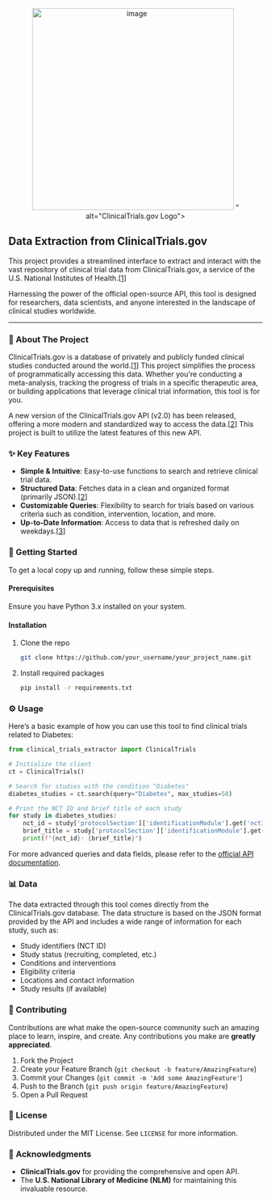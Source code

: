

<p align="center">
  <img src="<img width="400" height="400" alt="image" src="https://github.com/user-attachments/assets/02ac18bd-f013-4bcb-8d87-b5c58069a3cc" />
" alt="ClinicalTrials.gov Logo">
</p>

## Data Extraction from ClinicalTrials.gov

This project provides a streamlined interface to extract and interact with the vast repository of clinical trial data from ClinicalTrials.gov, a service of the U.S. National Institutes of Health.[[1](https://www.google.com/url?sa=E&q=https%3A%2F%2Fvertexaisearch.cloud.google.com%2Fgrounding-api-redirect%2FAUZIYQFCGZpk47cF73bNDyaEXuKiJ-IpmJEgR3szCIcy_2a3CM7bFZlGAJV9YE5dqfBag4vCrzMWl4amXkaTiMR480m_b17cszQ7s49JKRqHZOOXjhyxuLyKHPjS26F4QsxmUpSmIxLA-1NED6AzTw%3D%3D)]

Harnessing the power of the official open-source API, this tool is designed for researchers, data scientists, and anyone interested in the landscape of clinical studies worldwide.

---

### 🎯 About The Project

ClinicalTrials.gov is a database of privately and publicly funded clinical studies conducted around the world.[[1](https://www.google.com/url?sa=E&q=https%3A%2F%2Fvertexaisearch.cloud.google.com%2Fgrounding-api-redirect%2FAUZIYQFCGZpk47cF73bNDyaEXuKiJ-IpmJEgR3szCIcy_2a3CM7bFZlGAJV9YE5dqfBag4vCrzMWl4amXkaTiMR480m_b17cszQ7s49JKRqHZOOXjhyxuLyKHPjS26F4QsxmUpSmIxLA-1NED6AzTw%3D%3D)] This project simplifies the process of programmatically accessing this data. Whether you're conducting a meta-analysis, tracking the progress of trials in a specific therapeutic area, or building applications that leverage clinical trial information, this tool is for you.

A new version of the ClinicalTrials.gov API (v2.0) has been released, offering a more modern and standardized way to access the data.[[2](https://www.google.com/url?sa=E&q=https%3A%2F%2Fvertexaisearch.cloud.google.com%2Fgrounding-api-redirect%2FAUZIYQEyalRYkQQ9CCTOEuHkzsvrUOmCVw9SzSEJRYAlvYXZs38KCxr6wsKQLJ4hsspG-bthXO8rGPTm0xr7GSGabybGV8SgLH-Jq1IMsztj8qqitJpVGQhZeNXDQ6ruJjC7qdNfJll5JmHp5w1A8vmN7FyYMgyV9A0aV9bpOFqUwcDQ673E)] This project is built to utilize the latest features of this new API.

### ✨ Key Features

*   **Simple & Intuitive**: Easy-to-use functions to search and retrieve clinical trial data.
*   **Structured Data**: Fetches data in a clean and organized format (primarily JSON).[[2](https://www.google.com/url?sa=E&q=https%3A%2F%2Fvertexaisearch.cloud.google.com%2Fgrounding-api-redirect%2FAUZIYQEyalRYkQQ9CCTOEuHkzsvrUOmCVw9SzSEJRYAlvYXZs38KCxr6wsKQLJ4hsspG-bthXO8rGPTm0xr7GSGabybGV8SgLH-Jq1IMsztj8qqitJpVGQhZeNXDQ6ruJjC7qdNfJll5JmHp5w1A8vmN7FyYMgyV9A0aV9bpOFqUwcDQ673E)]
*   **Customizable Queries**: Flexibility to search for trials based on various criteria such as condition, intervention, location, and more.
*   **Up-to-Date Information**: Access to data that is refreshed daily on weekdays.[[3](https://www.google.com/url?sa=E&q=https%3A%2F%2Fvertexaisearch.cloud.google.com%2Fgrounding-api-redirect%2FAUZIYQFrsHT6B3dqkrsVWfmiePn_36hDHkZIKnqHDxsMAUn0CS0Y21Vm-qiX0KaCASp_PX91tLMBmxEMIh1NGSt969vm372q4_e7ztUFqZTNCY3gUMD8m3em37hy)]

### 🚀 Getting Started

To get a local copy up and running, follow these simple steps.

#### Prerequisites

Ensure you have Python 3.x installed on your system.

#### Installation

1.  Clone the repo
    ```sh
    git clone https://github.com/your_username/your_project_name.git
    ```
2.  Install required packages
    ```sh
    pip install -r requirements.txt
    ```

### ⚙️ Usage

Here’s a basic example of how you can use this tool to find clinical trials related to Diabetes:

```python
from clinical_trials_extractor import ClinicalTrials

# Initialize the client
ct = ClinicalTrials()

# Search for studies with the condition "Diabetes"
diabetes_studies = ct.search(query="Diabetes", max_studies=50)

# Print the NCT ID and brief title of each study
for study in diabetes_studies:
    nct_id = study['protocolSection']['identificationModule'].get('nctId', 'N/A')
    brief_title = study['protocolSection']['identificationModule'].get('briefTitle', 'N/A')
    print(f"{nct_id}: {brief_title}")

```

For more advanced queries and data fields, please refer to the [official API documentation](https://clinicaltrials.gov/api/v2/guides/getting-started).

### 📊 Data

The data extracted through this tool comes directly from the ClinicalTrials.gov database. The data structure is based on the JSON format provided by the API and includes a wide range of information for each study, such as:

*   Study identifiers (NCT ID)
*   Study status (recruiting, completed, etc.)
*   Conditions and interventions
*   Eligibility criteria
*   Locations and contact information
*   Study results (if available)

### 🤝 Contributing

Contributions are what make the open-source community such an amazing place to learn, inspire, and create. Any contributions you make are **greatly appreciated**.

1.  Fork the Project
2.  Create your Feature Branch (`git checkout -b feature/AmazingFeature`)
3.  Commit your Changes (`git commit -m 'Add some AmazingFeature'`)
4.  Push to the Branch (`git push origin feature/AmazingFeature`)
5.  Open a Pull Request

### 📄 License

Distributed under the MIT License. See `LICENSE` for more information.

### 🙏 Acknowledgments

*   **ClinicalTrials.gov** for providing the comprehensive and open API.
*   The **U.S. National Library of Medicine (NLM)** for maintaining this invaluable resource.

